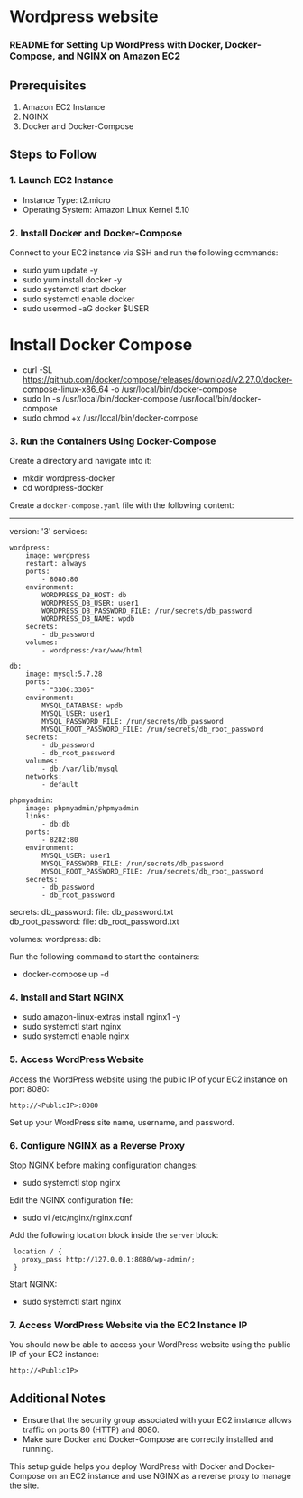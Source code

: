# Wordpress website
### README for Setting Up WordPress with Docker, Docker-Compose, and NGINX on Amazon EC2

## Prerequisites
1. Amazon EC2 Instance
2. NGINX
3. Docker and Docker-Compose

## Steps to Follow

### 1. Launch EC2 Instance
   - Instance Type: t2.micro
   - Operating System: Amazon Linux Kernel 5.10

### 2. Install Docker and Docker-Compose
   Connect to your EC2 instance via SSH and run the following commands:
   
   - sudo yum update -y
   - sudo yum install docker -y
   - sudo systemctl start docker
   - sudo systemctl enable docker
   - sudo usermod -aG docker $USER

   # Install Docker Compose
   - curl -SL https://github.com/docker/compose/releases/download/v2.27.0/docker-compose-linux-x86_64 -o /usr/local/bin/docker-compose
   - sudo ln -s /usr/local/bin/docker-compose /usr/local/bin/docker-compose
   - sudo chmod +x /usr/local/bin/docker-compose
   
### 3. Run the Containers Using Docker-Compose
   Create a directory and navigate into it:
   
   - mkdir wordpress-docker
   - cd wordpress-docker
   

   Create a `docker-compose.yaml` file with the following content:
   
 ---
  version: '3'
  services:
 
    wordpress:
        image: wordpress
        restart: always
        ports: 
            - 8080:80
        environment:
            WORDPRESS_DB_HOST: db
            WORDPRESS_DB_USER: user1
            WORDPRESS_DB_PASSWORD_FILE: /run/secrets/db_password
            WORDPRESS_DB_NAME: wpdb
        secrets:
            - db_password
        volumes:
            - wordpress:/var/www/html    
            
    db:
        image: mysql:5.7.28
        ports:
            - "3306:3306"
        environment:
            MYSQL_DATABASE: wpdb
            MYSQL_USER: user1
            MYSQL_PASSWORD_FILE: /run/secrets/db_password
            MYSQL_ROOT_PASSWORD_FILE: /run/secrets/db_root_password
        secrets:
            - db_password
            - db_root_password
        volumes:
            - db:/var/lib/mysql
        networks:
            - default 
            
    phpmyadmin:
        image: phpmyadmin/phpmyadmin
        links:
            - db:db
        ports:
            - 8282:80
        environment:
            MYSQL_USER: user1
            MYSQL_PASSWORD_FILE: /run/secrets/db_password
            MYSQL_ROOT_PASSWORD_FILE: /run/secrets/db_root_password
        secrets:
            - db_password
            - db_root_password
            
 secrets:
    db_password:
        file: db_password.txt    
    db_root_password:
        file: db_root_password.txt
        
 volumes:
    wordpress:
    db:

   Run the following command to start the containers:

   - docker-compose up -d

### 4. Install and Start NGINX
 
   - sudo amazon-linux-extras install nginx1 -y
   - sudo systemctl start nginx
   - sudo systemctl enable nginx
 
### 5. Access WordPress Website
   Access the WordPress website using the public IP of your EC2 instance on port 8080:

   `http://<PublicIP>:8080`

   Set up your WordPress site name, username, and password.

### 6. Configure NGINX as a Reverse Proxy
   Stop NGINX before making configuration changes:
   
   - sudo systemctl stop nginx

   Edit the NGINX configuration file:

   - sudo vi /etc/nginx/nginx.conf

   Add the following location block inside the `server` block:
 
     location / {
       proxy_pass http://127.0.0.1:8080/wp-admin/;
     }
 
   Start NGINX:
  
   - sudo systemctl start nginx
   
### 7. Access WordPress Website via the EC2 Instance IP
   You should now be able to access your WordPress website using the public IP of your EC2 instance:
 
   `http://<PublicIP>`
  
## Additional Notes
- Ensure that the security group associated with your EC2 instance allows traffic on ports 80 (HTTP) and 8080.
- Make sure Docker and Docker-Compose are correctly installed and running.

This setup guide helps you deploy WordPress with Docker and Docker-Compose on an EC2 instance and use NGINX as a reverse proxy to manage the site.
